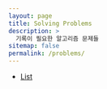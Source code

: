```yaml
---
layout: page
title: Solving Problems
description: >
  기록이 필요한 알고리즘 문제들
sitemap: false
permalink: /problems/
---
```


* [List]

[List]: list.md
